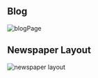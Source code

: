 ## Blog
![blogPage](https://github.com/user-attachments/assets/0c3d7f8b-2cc8-4ccf-a2be-9f3cf9a5bcdc)

## Newspaper Layout
![newspaper layout](https://github.com/user-attachments/assets/ab01b751-9b9a-4c97-94d2-85d5741593ad)
